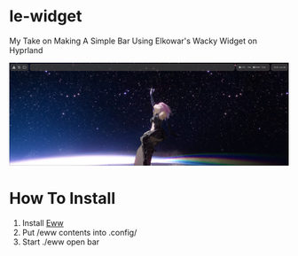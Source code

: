 # le-widget

My Take on Making A Simple Bar Using Elkowar's Wacky Widget on Hyprland

<img src="./picture.png">

# How To Install

  1. Install [Eww](https://github.com/elkowar/eww/)
  2. Put /eww contents into .config/
  3. Start ./eww open bar
